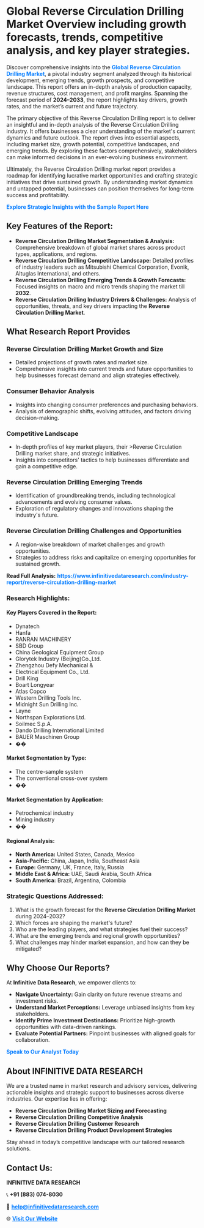 <h1>Global Reverse Circulation Drilling Market Overview including growth forecasts, trends, competitive analysis, and key player strategies.</h1>
<p>
Discover comprehensive insights into the 
<a href="https://www.infinitivedataresearch.com/industry-report/reverse-circulation-drilling-market" rel="dofollow" style="color: #007BFF; text-decoration: none;"><strong>Global Reverse Circulation Drilling Market</strong></a>, a pivotal industry segment analyzed through its historical development, emerging trends, growth prospects, and competitive landscape. This report offers an in-depth analysis of production capacity, revenue structures, cost management, and profit margins. Spanning the forecast period of <strong>2024–2033</strong>, the report highlights key drivers, growth rates, and the market’s current and future trajectory.
</p>
<p>
The primary objective of this Reverse Circulation Drilling report is to deliver an insightful and in-depth analysis of the Reverse Circulation Drilling industry. It offers businesses a clear understanding of the market's current dynamics and future outlook. The report dives into essential aspects, including market size, growth potential, competitive landscapes, and emerging trends. By exploring these factors comprehensively, stakeholders can make informed decisions in an ever-evolving business environment.
</p>
<p>
Ultimately, the Reverse Circulation Drilling market report provides a roadmap for identifying lucrative market opportunities and crafting strategic initiatives that drive sustained growth. By understanding market dynamics and untapped potential, businesses can position themselves for long-term success and profitability.
</p>
<p>
<a href="https://www.infinitivedataresearch.com/request-sample/reportId=109611" style="color: #007BFF; text-decoration: none;"><strong>Explore Strategic Insights with the Sample Report Here</strong></a>
</p>

<h2>Key Features of the Report:</h2>
<ul>
<li><strong>Reverse Circulation Drilling Market Segmentation & Analysis:</strong> Comprehensive breakdown of global market shares across product types, applications, and regions.</li>
<li><strong>Reverse Circulation Drilling Competitive Landscape:</strong> Detailed profiles of industry leaders such as Mitsubishi Chemical Corporation, Evonik, Altuglas International, and others.</li>
<li><strong>Reverse Circulation Drilling Emerging Trends & Growth Forecasts:</strong> Focused insights on macro and micro trends shaping the market till <strong>2032</strong>.</li>
<li><strong>Reverse Circulation Drilling Industry Drivers & Challenges:</strong> Analysis of opportunities, threats, and key drivers impacting the <strong>Reverse Circulation Drilling Market</strong>.</li>
</ul>

<h2>What Research Report Provides</h2>
<h3>Reverse Circulation Drilling Market Growth and Size</h3>
<ul>
<li>Detailed projections of growth rates and market size.</li>
<li>Comprehensive insights into current trends and future opportunities to help businesses forecast demand and align strategies effectively.</li>
</ul>

<h3>Consumer Behavior Analysis</h3>
<ul>
<li>Insights into changing consumer preferences and purchasing behaviors.</li>
<li>Analysis of demographic shifts, evolving attitudes, and factors driving decision-making.</li>
</ul>

<h3>Competitive Landscape</h3>
<ul>
<li>In-depth profiles of key market players, their >Reverse Circulation Drilling market share, and strategic initiatives.</li>
<li>Insights into competitors' tactics to help businesses differentiate and gain a competitive edge.</li>
</ul>

<h3>Reverse Circulation Drilling Emerging Trends</h3>
<ul>
<li>Identification of groundbreaking trends, including technological advancements and evolving consumer values.</li>
<li>Exploration of regulatory changes and innovations shaping the industry's future.</li>
</ul>

<h3>Reverse Circulation Drilling Challenges and Opportunities</h3>
<ul>
<li>A region-wise breakdown of market challenges and growth opportunities.</li>
<li>Strategies to address risks and capitalize on emerging opportunities for sustained growth.</li>
</ul>
<p><strong>Read Full Analysis:</strong> <a href="https://www.infinitivedataresearch.com/industry-report/reverse-circulation-drilling-market" rel="dofollow" style="color: #007BFF; text-decoration: none;"><strong>https://www.infinitivedataresearch.com/industry-report/reverse-circulation-drilling-market</strong></a></p>
<h3>Research Highlights:</h3>
<h4>Key Players Covered in the Report:</h4>
<ul><li>Dynatech</li><li>Hanfa</li><li>RANRAN MACHINERY</li><li>SBD Group</li><li>China Geological Equipment Group</li><li>Glorytek Industry (Beijing)Co.,Ltd.</li><li>Zhengzhou Defy Mechanical &amp;</li><li>Electrical Equipment Co., Ltd.</li><li>Drill King</li><li>Boart Longyear</li><li>Atlas Copco</li><li>Western Drilling Tools Inc.</li><li>Midnight Sun Drilling Inc.</li><li>Layne</li><li>Northspan Explorations Ltd.</li><li>Soilmec S.p.A.</li><li>Dando Drilling International Limited</li><li>BAUER Maschinen Group</li><li>��</li></ul>
<h4>Market Segmentation by Type:</h4>
<ul><li>The centre-sample system</li><li>The conventional cross-over system</li><li>��</li></ul>
<h4>Market Segmentation by Application:</h4>
<ul><li>Petrochemical industry</li><li>Mining industry</li><li>��</li></ul>

<h4>Regional Analysis:</h4>
<ul>
<li><strong>North America:</strong> United States, Canada, Mexico</li>
<li><strong>Asia-Pacific:</strong> China, Japan, India, Southeast Asia</li>
<li><strong>Europe:</strong> Germany, UK, France, Italy, Russia</li>
<li><strong>Middle East & Africa:</strong> UAE, Saudi Arabia, South Africa</li>
<li><strong>South America:</strong> Brazil, Argentina, Colombia</li>
</ul>

<h3>Strategic Questions Addressed:</h3>
<ol>
<li>What is the growth forecast for the <strong>Reverse Circulation Drilling Market</strong> during 2024–2032?</li>
<li>Which forces are shaping the market's future?</li>
<li>Who are the leading players, and what strategies fuel their success?</li>
<li>What are the emerging trends and regional growth opportunities?</li>
<li>What challenges may hinder market expansion, and how can they be mitigated?</li>
</ol>

<h2>Why Choose Our Reports?</h2>
<p>At <strong>Infinitive Data Research</strong>, we empower clients to:</p>
<ul>
<li><strong>Navigate Uncertainty:</strong> Gain clarity on future revenue streams and investment risks.</li>
<li><strong>Understand Market Perceptions:</strong> Leverage unbiased insights from key stakeholders.</li>
<li><strong>Identify Prime Investment Destinations:</strong> Prioritize high-growth opportunities with data-driven rankings.</li>
<li><strong>Evaluate Potential Partners:</strong> Pinpoint businesses with aligned goals for collaboration.</li>
</ul>
<p><a href="https://www.infinitivedataresearch.com/industry-report/reverse-circulation-drilling-market" rel="dofollow" style="color: #007BFF; text-decoration: none;"><strong>Speak to Our Analyst Today</strong></a></p>

<h2>About INFINITIVE DATA RESEARCH</h2>
<p>We are a trusted name in market research and advisory services, delivering actionable insights and strategic support to businesses across diverse industries. Our expertise lies in offering:</p>
<ul>
<li><strong>Reverse Circulation Drilling Market Sizing and Forecasting</strong></li>
<li><strong>Reverse Circulation Drilling Competitive Analysis</strong></li>
<li><strong>Reverse Circulation Drilling Customer Research</strong></li>
<li><strong>Reverse Circulation Drilling Product Development Strategies</strong></li>
</ul>
<p>Stay ahead in today’s competitive landscape with our tailored research solutions.</p>

<h2>Contact Us:</h2>
<p><strong>INFINITIVE DATA RESEARCH</strong></p>
<p>📞 <strong>+91 (883) 074-8030</strong></p>
<p>📧 <strong><a href="mailto:help@infinitivedataresearch.com" style="color: #007BFF;">help@infinitivedataresearch.com</a></strong></p>
<p>🌐 <strong><a href="https://www.infinitivedataresearch.com" rel="dofollow" style="color: #007BFF;">Visit Our Website</a></strong></p>